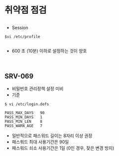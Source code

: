 # 취약점 점검


## 
* Session

```
$vi /etc/profile


```
* 600 초 (10분) 이하로 설정하는 것이 양호
</br>



## SRV-069
* 비밀번호 관리정책 설정 미비
* 기준 



```
$ vi /etc/login.defs

PASS_MAX_DAYS   90
PASS_MIN_DAYS   1
PASS_MIN_LEN    8
PASS_WARN_AGE   7
```
* 일반적으로 패스워드 길이는 8자리 이상 권장
* 패스워드 최대 사용기간은 90일
* 패스워드 쇠소 사용기간은 1일 (0인 경우, 잦은 변경 방지)




